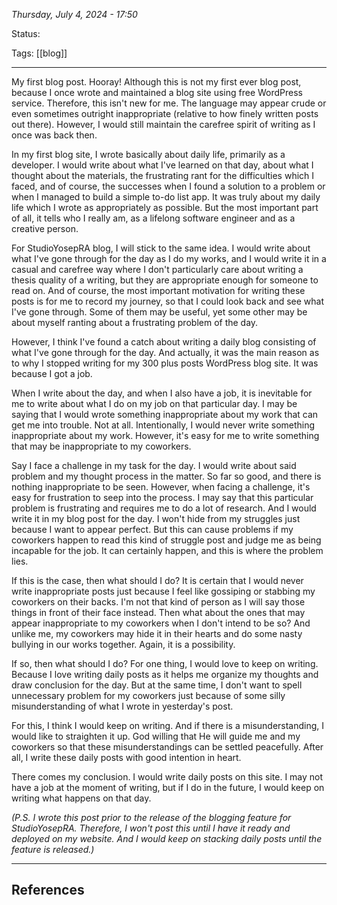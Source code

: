 
*Thursday, July 4, 2024 - 17:50*

Status:

Tags: [[blog]]

---

My first blog post. Hooray! Although this is not my first ever blog post, because I once wrote and maintained a blog site using free WordPress service. Therefore, this isn't new for me. The language may appear crude or even sometimes outright inappropriate (relative to how finely written posts out there). However, I would still maintain the carefree spirit of writing as I once was back then.

In my first blog site, I wrote basically about daily life, primarily as a developer. I would write about what I've learned on that day, about what I thought about the materials, the frustrating rant for the difficulties which I faced, and of course, the successes when I found a solution to a problem or when I managed to build a simple to-do list app. It was truly about my daily life which I wrote as appropriately as possible. But the most important part of all, it tells who I really am, as a lifelong software engineer and as a creative person.

For StudioYosepRA blog, I will stick to the same idea. I would write about what I've gone through for the day as I do my works, and I would write it in a casual and carefree way where I don't particularly care about writing a thesis quality of a writing, but they are appropriate enough for someone to read on. And of course, the most important motivation for writing these posts is for me to record my journey, so that I could look back and see what I've gone through. Some of them may be useful, yet some other may be about myself ranting about a frustrating problem of the day.

However, I think I've found a catch about writing a daily blog consisting of what I've gone through for the day. And actually, it was the main reason as to why I stopped writing for my 300 plus posts WordPress blog site. It was because I got a job.

When I write about the day, and when I also have a job, it is inevitable for me to write about what I do on my job on that particular day. I may be saying that I would wrote something inappropriate about my work that can get me into trouble. Not at all. Intentionally, I would never write something inappropriate about my work. However, it's easy for me to write something that may be inappropriate to my coworkers. 

Say I face a challenge in my task for the day. I would write about said problem and my thought process in the matter. So far so good, and there is nothing inappropriate to be seen. However, when facing a challenge, it's easy for frustration to seep into the process. I may say that this particular problem is frustrating and requires me to do a lot of research. And I would write it in my blog post for the day. I won't hide from my struggles just because I want to appear perfect. But this can cause problems if my coworkers happen to read this kind of struggle post and judge me as being incapable for the job. It can certainly happen, and this is where the problem lies.

If this is the case, then what should I do? It is certain that I would never write inappropriate posts just because I feel like gossiping or stabbing my coworkers on their backs. I'm not that kind of person as I will say those things in front of their face instead. Then what about the ones that may appear inappropriate to my coworkers when I don't intend to be so? And unlike me, my coworkers may hide it in their hearts and do some nasty bullying in our works together. Again, it is a possibility. 

If so, then what should I do? For one thing, I would love to keep on writing. Because I love writing daily posts as it helps me organize my thoughts and draw conclusion for the day. But at the same time, I don't want to spell unnecessary problem for my coworkers just because of some silly misunderstanding of what I wrote in yesterday's post.

For this, I think I would keep on writing. And if there is a misunderstanding, I would like to straighten it up. God willing that He will guide me and my coworkers so that these misunderstandings can be settled peacefully. After all, I write these daily posts with good intention in heart.

There comes my conclusion. I would write daily posts on this site. I may not have a job at the moment of writing, but if I do in the future, I would keep on writing what happens on that day.

*(P.S. I wrote this post prior to the release of the blogging feature for StudioYosepRA. Therefore, I won't post this until I have it ready and deployed on my website. And I would keep on stacking daily posts until the feature is released.)*

---
## References
